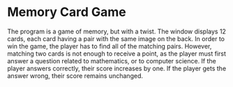 # Memory Card Game

The program is a game of memory, but with a twist. The window displays 12 cards, each card having a pair with the same image on the back. In order to win the game, the player has to find all of the matching pairs. However, matching two cards is not enough to receive a point, as the player must first answer a question related to mathematics, or to computer science. If the player answers correctly, their score increases by one. If the player gets the answer wrong, their score remains unchanged. 
